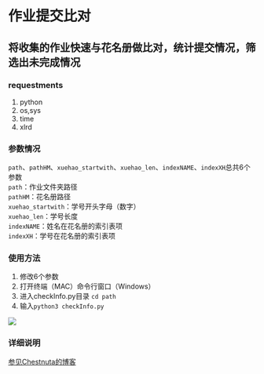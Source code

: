 # 作业提交比对
将收集的作业快速与花名册做比对，统计提交情况，筛选出未完成情况  
--  
### requestments
1. python  
2. os,sys  
3. time  
4. xlrd

### 参数情况  
`path`、`pathHM`、`xuehao_startwith`、`xuehao_len`、`indexNAME`、`indexXH`总共6个参数  
`path`：作业文件夹路径  
`pathHM`：花名册路径  
`xuehao_startwith`：学号开头字母（数字）  
`xuehao_len`：学号长度  
`indexNAME`：姓名在花名册的索引表项    
`indexXH`：学号在花名册的索引表项  

### 使用方法  
1. 修改6个参数
2. 打开终端（MAC）命令行窗口（Windows）
3. 进入checkInfo.py目录 `cd path`
4. 输入`python3 checkInfo.py`

![]( http://pic.chestnuta.cn/img/20200703150908.png)

### 详细说明
[参见Chestnuta的博客](http://www.chestnuta.cn/article/2020/6/29/7.html)
  
